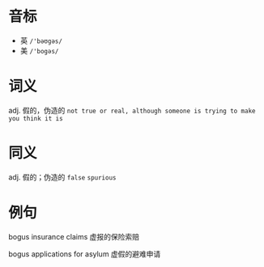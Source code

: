 # 音标

- 英 `/'bəʊgəs/`
- 美 `/'bogəs/`

# 词义

adj. 假的，伪造的
`not true or real, although someone is trying to make you think it is`

# 同义

adj. 假的；伪造的
`false` `spurious`

# 例句

bogus insurance claims
虚报的保险索赔

bogus applications for asylum
虚假的避难申请


